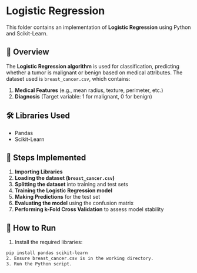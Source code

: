 # Logistic Regression

This folder contains an implementation of **Logistic Regression** using Python and Scikit-Learn.

## 📌 Overview
The **Logistic Regression algorithm** is used for classification, predicting whether a tumor is malignant or benign based on medical attributes. The dataset used is `breast_cancer.csv`, which contains:  
1. **Medical Features** (e.g., mean radius, texture, perimeter, etc.)  
2. **Diagnosis** (Target variable: 1 for malignant, 0 for benign)  

## 🛠 Libraries Used
- Pandas  
- Scikit-Learn  

## 🔧 Steps Implemented
1. **Importing Libraries**  
2. **Loading the dataset (`breast_cancer.csv`)**  
3. **Splitting the dataset** into training and test sets  
4. **Training the Logistic Regression model**  
5. **Making Predictions** for the test set  
6. **Evaluating the model** using the confusion matrix  
7. **Performing k-Fold Cross Validation** to assess model stability  

## 🚀 How to Run
1. Install the required libraries:  
```bash
pip install pandas scikit-learn
2. Ensure breast_cancer.csv is in the working directory.
3. Run the Python script.
